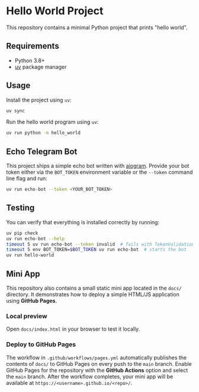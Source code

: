 # Hello World Project

This repository contains a minimal Python project that prints "hello world".

## Requirements

- Python 3.8+
- [uv](https://github.com/astral-sh/uv) package manager

## Usage

Install the project using `uv`:

```bash
uv sync
```

Run the hello world program using `uv`:

```bash
uv run python -m hello_world
```

## Echo Telegram Bot

This project ships a simple echo bot written with
[aiogram](https://github.com/aiogram/aiogram). Provide your bot token either via
the `BOT_TOKEN` environment variable or the `--token` command line flag and run:

```bash
uv run echo-bot --token <YOUR_BOT_TOKEN>
```

## Testing

You can verify that everything is installed correctly by running:

```bash
uv pip check
uv run echo-bot --help
timeout 5 uv run echo-bot --token invalid  # fails with TokenValidationError
timeout 5 env BOT_TOKEN=$BOT_TOKEN uv run echo-bot  # starts the bot
uv run hello-world
```

## Mini App

This repository also contains a small static mini app located in the `docs/` directory.
It demonstrates how to deploy a simple HTML/JS application using **GitHub Pages**.

### Local preview

Open `docs/index.html` in your browser to test it locally.

### Deploy to GitHub Pages

The workflow in `.github/workflows/pages.yml` automatically publishes the
contents of `docs/` to GitHub Pages on every push to the `main` branch.
Enable GitHub Pages for the repository with the **GitHub Actions** option and
select the `main` branch. After the workflow completes, your mini app will be
available at `https://<username>.github.io/<repo>/`.
